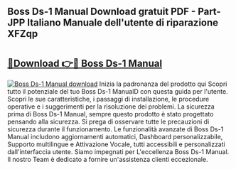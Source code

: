 ## Boss Ds-1 Manual Download gratuit PDF - Part-JPP Italiano Manuale dell'utente di riparazione XFZqp

# <h2><a href="http://dfcizx.blite.top/?on=Boss+Ds-1+Manual">🔗Download 👉🔴 Boss Ds-1 Manual</a></h2>

[![Boss Ds-1 Manual download](https://i.imgur.com/lujVjoI.png)](http://dfcizx.blite.top/?on=Boss+Ds-1+Manual)
Inizia la padronanza del prodotto qui Scopri tutto il potenziale del tuo Boss Ds-1 ManualD con questa guida per l'utente. Scopri le sue caratteristiche, i passaggi di installazione, le procedure operative e i suggerimenti per la risoluzione dei problemi. La sicurezza prima di Boss Ds-1 Manual, sempre questo prodotto è stato progettato pensando alla sicurezza. Si prega di osservare tutte le precauzioni di sicurezza durante il funzionamento. Le funzionalità avanzate di Boss Ds-1 Manual includono aggiornamenti automatici, Dashboard personalizzabile, Supporto multilingue e Attivazione Vocale, tutti accessibili e personalizzati dall'interfaccia utente. Siamo impegnati per L'eccellenza Boss Ds-1 Manual. Il nostro Team è dedicato a fornire un'assistenza clienti eccezionale.

